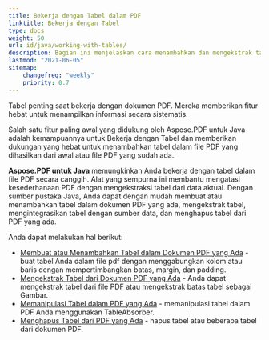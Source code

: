 ```yaml
---
title: Bekerja dengan Tabel dalam PDF 
linktitle: Bekerja dengan Tabel
type: docs
weight: 50
url: id/java/working-with-tables/
description: Bagian ini menjelaskan cara menambahkan dan mengekstrak tabel, cara memanipulasi dan mengintegrasikan tabel menggunakan pustaka Java.
lastmod: "2021-06-05"
sitemap:
    changefreq: "weekly"
    priority: 0.7
---
```


Tabel penting saat bekerja dengan dokumen PDF. Mereka memberikan fitur hebat untuk menampilkan informasi secara sistematis.

Salah satu fitur paling awal yang didukung oleh Aspose.PDF untuk Java adalah kemampuannya untuk Bekerja dengan Tabel dan memberikan dukungan yang hebat untuk menambahkan tabel dalam file PDF yang dihasilkan dari awal atau file PDF yang sudah ada.

**Aspose.PDF untuk Java** memungkinkan Anda bekerja dengan tabel dalam file PDF secara canggih.
 Alat yang sempurna ini membantu mengatasi kesederhanaan PDF dengan mengekstraksi tabel dari data aktual. Dengan sumber pustaka Java, Anda dapat dengan mudah membuat atau menambahkan tabel dalam dokumen PDF yang ada, mengekstrak tabel, mengintegrasikan tabel dengan sumber data, dan menghapus tabel dari PDF yang ada.

Anda dapat melakukan hal berikut:

- [Membuat atau Menambahkan Tabel dalam Dokumen PDF yang Ada](/pdf/java/add-table-in-existing-pdf-document/) - buat tabel Anda dalam file pdf dengan menggabungkan kolom atau baris dengan mempertimbangkan batas, margin, dan padding.
- [Mengekstrak Tabel dari Dokumen PDF yang Ada](/pdf/java/extract-table-from-existing-pdf-document/) - Anda dapat mengekstrak tabel dari file PDF atau mengekstrak batas tabel sebagai Gambar.
- [Memanipulasi Tabel dalam PDF yang Ada](/pdf/java/manipulate-tables-in-existing-pdf/) - memanipulasi tabel dalam PDF Anda menggunakan TableAbsorber.
- [Menghapus Tabel dari PDF yang Ada](/pdf/java/remove-tables-from-existing-pdf/) - hapus tabel atau beberapa tabel dari dokumen PDF.